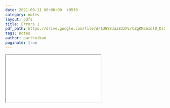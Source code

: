 ```yaml
---
date: 2021-09-11 00:00:00  +0530
category: notes
layout: pdfs
title: Errors 1
pdf_path: https://drive.google.com/file/d/1UGYZJaz82zPirCZgKM3eIdl0_Ds5n1Hp/preview?usp=sharing
tags: notes
author: parthnikam
paginate: true
---
```


<iframe class="embed-pdf" src="{{ page.pdf_path }}#toolbar=0" seamless="seamless" scrolling="no" style="overflow:hidden"></iframe>
